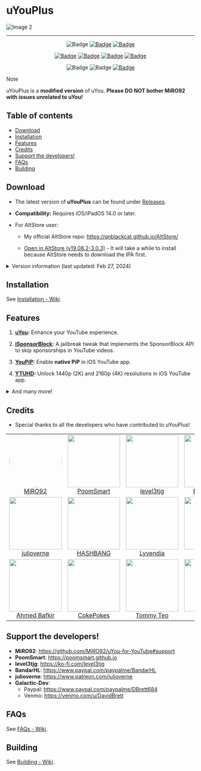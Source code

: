# uYouPlus

![Image 2](https://github.com/qnblackcat/uYouPlus/assets/77606385/c1a1c58a-5d4d-48a6-bb98-d00086719ccc)
<!--![Image](https://github.com/therealFoxster/uYouPlus/assets/77606385/eb34d3e3-a679-45d0-b2e5-01fdd459ce63)-->

***

<p align="center">
    <img src="https://img.shields.io/badge/Platform-iOS%20%7C%20iPadOS%2014.0%2B-yellow" alt="Badge"/>
    <a href="https://github.com/qnblackcat/uYouPlus/wiki/FAQs"><img src="https://img.shields.io/badge/Question%3F-FAQ-yellow" alt="Badge"></img></a>
    <a href="https://github.com/qnblackcat/uYouPlus/wiki/FAQs"><img src="https://custom-icon-badges.demolab.com/badge/translate-blue.svg?logo=translate&logoColor=white" alt="Badge"></img></a>
</p>

<p align="center">
    <a href="https://github.com/qnblackcat/uYouPlus/releases/latest"><img src="https://custom-icon-badges.demolab.com/github/v/release/qnblackcat/uYouPlus?color=brightgreen&label=Latest%20release" alt="Badge"></img></a>
    <a href="https://github.com/qnblackcat/uYouPlus/releases/latest"><img src="https://img.shields.io/github/downloads/qnblackcat/uYouPlus/total?label=Download" alt="Badge"></img></a>
    <a href="https://github.com/qnblackcat/uYouPlus/commit"><img src="https://custom-icon-badges.demolab.com/github/last-commit/qnblackcat/uYouPlus?logo=history&logoColor=white&label=Last commit" alt="Badge"></img></a>
    <a href="https://github.com/qnblackcat/uYouPlus/issues"><img src="https://custom-icon-badges.demolab.com/github/issues-raw/qnblackcat/uYouPlus?logo=issue-opened&label=Issues" alt="Badge"></img></a>

</p>

<p align="center">
   <img src="https://img.shields.io/github/stars/qnblackcat/uYouPlus?style=social" alt="Badge"/>
   <img src="https://img.shields.io/github/forks/qnblackcat/uYouPlus?style=social" alt="Badge"/>
   <a href="https://github.com/qnblackcat/uYouPlus#support-the-developers"><img src="https://img.shields.io/badge/-Support-lightgrey?style=social&logo=paypal" alt="Badge"></img></a>
</p>

> [!NOTE]
> uYouPlus is a **modified version** of uYou. **Please DO NOT bother MiRO92 with issues unrelated to uYou!**

## Table of contents

* [Download](#download)
* [Installation](#installation)
* [Features](#features)
* [Credits](#credits)
* [Support the developers!](#support-the-developers)
* [FAQs](#faqs)
* [Building](#building)

## Download

- The latest version of **uYouPlus** can be found under [Releases](https://github.com/qnblackcat/uYouPlus/releases/latest).
- **Compatibility:** Requires iOS/iPadOS 14.0 or later.
- For AltStore user: 

  - My official AltStore repo: https://qnblackcat.github.io/AltStore/

  - [Open in AltStore (v19.08.2-3.0.3)](http://tinyurl.com/4vzwk5hx) - It will take a while to install because AltStore needs to download the IPA first.

<details>
  <summary>Version information (last updated: Feb 27, 2024)</summary>

| **Tweaks/App** | **Developer** | **Version** | **Open source** |
| - | - | :-: | :-:  |
| **YouTube** | Google Inc | 19.08.2 | ✖︎ |
| [uYou](https://github.com/MiRO92/uYou-for-YouTube) | [MiRO92](https://twitter.com/miro92) | 3.0.3 | ✖︎ |
| **Open in YouTube** | [CokePokes](https://github.com/CokePokes) | 1.2 | [✔︎](https://github.com/CokePokes/YoutubeExtensions) |
| **iSponsorBlock** | [Galactic-Dev](https://github.com/Galactic-Dev) | 1.2.2 | [✔︎](https://github.com/Galactic-Dev/iSponsorBlock) |
| **BigYTMiniPlayer** | [Galactic-Dev](https://github.com/Galactic-Dev) | 1.0-1 | [✔︎](https://github.com/Galactic-Dev/BigYTMiniPlayer) |
| **YTNoHoverCards** | [level3tjg](https://twitter.com/level3tjg) | 0.0.3 | [✔︎](https://github.com/level3tjg/YTNoHoverCards) |
| **YTMiniplayerEnabler** | [level3tjg](https://twitter.com/level3tjg) | 0.0.2 | [✔︎](https://github.com/level3tjg/YTMiniplayerEnabler) |
| **DontEatMyContent** | [therealFoxster](https://github.com/therealFoxster) | 1.1.4 | [✔︎](https://github.com/therealFoxster/DontEatMyContent) |
| **YTSpeed** | [Lyvendia](https://github.com/Lyvendia) | 1.0.1 | [✔︎](https://github.com/Lyvendia/YTSpeed) |
| **Alderis Color Picker** | [HASHBANG Productions](https://github.com/hbang) | 1.2.3 | [✔︎](https://github.com/hbang/Alderis) |
| **YTUHD** | [PoomSmart](https://twitter.com/poomsmart) | 1.4.3 | [✔︎](https://github.com/PoomSmart/YTUHD) |
| **YouPiP** | [PoomSmart](https://twitter.com/poomsmart) | 1.8.4 | [✔︎](https://github.com/PoomSmart/YouPiP) |
| **IAmYouTube** | [PoomSmart](https://twitter.com/poomsmart) | 1.3.0 | [✔︎](https://github.com/PoomSmart/IAmYouTube) |
| **YTABConfig** | [PoomSmart](https://twitter.com/poomsmart) | 1.7.0 | [✔︎](https://github.com/PoomSmart/YTABConfig) |
| **YTReExplore** | [PoomSmart](https://twitter.com/poomsmart) | 1.0.2 | [✔︎](https://github.com/PoomSmart/YTReExplore) |
| **NoYTPremium** | [PoomSmart](https://twitter.com/poomsmart) | 1.0.4 | [✔︎](https://github.com/PoomSmart/NoYTPremium) |
| **YTNoPaidPromo** | [PoomSmart](https://twitter.com/poomsmart) | 1.0.0 | [✔︎](https://github.com/PoomSmart/YTNoPaidPromo) |
| **YouRememberCaption** | [PoomSmart](https://twitter.com/poomsmart) | 1.0.0 | [✔︎](https://poomsmart.github.io/repo/depictions/youremembercaption.html) |
| **Return YouTube Dislike** | [PoomSmart](https://twitter.com/poomsmart) | 1.11.6 | [✔︎](https://github.com/PoomSmart/Return-YouTube-Dislikes) |
| **YouMute** | [PoomSmart](https://twitter.com/poomsmart) | 1.2.1-3 | [✔︎](https://github.com/PoomSmart/YouMute) |
| **YouQuality** | [PoomSmart](https://twitter.com/poomsmart) | 1.1.4-2 | [✔︎](https://github.com/PoomSmart/YouQuality) |
| **YTVideoOverlay** | [PoomSmart](https://twitter.com/poomsmart) | 1.1.6 | [✔︎](https://github.com/PoomSmart/YTVideoOverlay) |

</details>

## Installation

See [Installation - Wiki](https://github.com/qnblackcat/uYouPlus/wiki/Installation).

## Features

1. **[uYou](https://miro92.com/repo/depictions/?p=com.miro.uyou):** Enhance your YouTube experience.

2. **[iSponsorBlock](https://github.com/Galactic-Dev/iSponsorBlock):** A jailbreak tweak that implements the SponsorBlock API to skip sponsorships in YouTube videos.

3. **[YouPiP](https://poomsmart.github.io/repo/depictions/youpip):** Enable **native PiP** in iOS YouTube app.

4. **[YTUHD](https://poomsmart.github.io/repo/depictions/ytuhd):** Unlock 1440p (2K) and 2160p (4K) resolutions in iOS YouTube app.

<details>
  <summary>And many more!</summary>

5. **[YTClassicVideoQuality](https://poomsmart.github.io/repo/depictions/ytclassicvideoquality):** Revert to the original video quality selector in YouTube app.

6. **[YTNoHoverCards](https://level3tjg.me/repo/depictions/?p=com.level3tjg.ytnohovercards):** Disable overlay at the end of YouTube videos.

7. **[YouRememberCaption](https://poomsmart.github.io/repo/depictions/youremembercaption)**: Make YouTube remember your video caption setting, if not already.

8. **[NoYTPremium](https://poomsmart.github.io/repo/depictions/noytpremium)**: Remove YouTube Premium upsell alerts.

9. **[YTSpeed](http://cydia.saurik.com/package/com.lyvendia.ytspeed/)**: Simple playback speed tweak for the YouTube app on jailbroken iOS/iPadOS devices.

10. **[YTMiniplayerEnabler](https://level3tjg.me/repo/depictions/?p=com.level3tjg.ytminiplayerenabler)**: Enable Miniplayer for all YouTube videos.

11. **[DontEatMyContent](https://github.com/therealFoxster/DontEatMyContent)**: Prevent the notch/Dynamic Island from munching on 2:1 video content in YouTube.

12. **[YTABConfig](https://poomsmart.github.io/repo/depictions/ytabconfig)**: Configure A/B settings in iOS YouTube app.

13. **[YouMute](https://poomsmart.github.io/repo/depictions/youmute)**: Mute/unmute videos in iOS YouTube directly.

14. **[YouQuality](https://poomsmart.github.io/repo/depictions/youquality)**: View and change video quality in YouTube app from the video overlay.

</details>

## Credits

- Special thanks to all the developers who have contributed to uYouPlus! 

<table id='credits'>
<tr align='center'>
    <td id='miro92'>
        <a href='https://github.com/MiRO92'>
            <img src='https://external-content.duckduckgo.com/iu/?u=https%3A%2F%2Fih1.redbubble.net%2Fimage.3995961254.2975%2Fst%2Csmall%2C507x507-pad%2C600x600%2Cf8f8f8.jpg&f=1&nofb=1&ipt=63f588098b79d56300fcde4e4a52e8d400d6c21ccb557ad22df090d6ace6d9de&ipo=images' width='140px;' style='border-radius: 99999px;'>
        </a>
        <br>
        <a href='https://twitter.com/miro92'>MiRO92</a>
    </td>
    <td id='poomsmart'>
        <a href='https://github.com/PoomSmart'>
            <img src='https://github.com/PoomSmart.png' width='140px;'>
        </a>
        <br>
        <a href='https://twitter.com/poomsmart'>PoomSmart</a>
    </td>
    <td id='level3tjg'>
        <a href='https://github.com/level3tjg'>
            <img src='https://github.com/level3tjg.png' width='140px;'>
        </a>
        <br>
        <a href='https://twitter.com/level3tjg'>level3tjg</a>
    </td>
    <td id='bandarHL'>
        <a href='https://github.com/BandarHL'>
            <img src='https://github.com/BandarHL.png' width='140px;'>
        </a>
        <br>
        <a href='https://twitter.com/bandarhl'>BandarHelal</a>
    </td>
    <td id='galactic-dev'>
        <a href='https://github.com/Galactic-Dev'>
            <img src='https://github.com/Galactic-Dev.png' width='140px;'>
        </a>
        <br>
        <a href='https://twitter.com/dev_galactic'>galactic</a>
    </td>
</tr>
    
<tr align='center'>
    <td id='julioverne'>
        <a href='https://github.com/julioverne'>
            <img src='https://github.com/julioverne.png' width='140px;'>
        </a>
        <br>
        <a href='https://twitter.com/ijulioverne'>julioverne</a>
    </td>
    <td id='hbang'>
        <a href='https://github.com/hbang'>
            <img src='https://github.com/hbang.png' width='140px;'>
        </a>
        <br>
        <a href='https://twitter.com/hashbang'>HASHBANG</a>
    </td>
    <td id='lyvendia'>
        <a href='https://github.com/Lyvendia'>
            <img src='https://github.com/Lyvendia.png' width='140px;'>
        </a>
        <br>
        <a href='https://github.com/Lyvendia'>Lyvendia</a>
    </td>
    <td id='foxster'>
        <a href='https://github.com/therealFoxster'>
            <img src='https://github.com/therealFoxster.png' width='140px;'>
        </a>
        <br>
        <a href='https://github.com/therealFoxster'>Foxster</a>
    </td>
    <td id='ichitaso'>
        <a href='https://github.com/ichitaso'>
            <img src='https://github.com/ichitaso.png' width='140px;'>
        </a>
        <br>
        <a href='https://twitter.com/ichitaso'>ichitaso</a>
    </td>
</tr>
  
<tr align='center'>
    <td id='ahmed-bafkir'>
        <a href='https://github.com/AhmedBafkir'>
            <img src='https://github.com/AhmedBafkir.png' width='140px;'>
        </a>
        <br>
        <a href='https://twitter.com/Peaceful_0'>Ahmed Bafkir</a>
    </td>
    <td id='cokepokes'>
        <a href='https://github.com/CokePokes'>
            <img src='https://github.com/CokePokes.png' width='140px;'>
        </a>
        <br>
        <a href='https://twitter.com/cokepokes'>CokePokes</a>
    </td>
    <td id='isnackable'>
        <a href='https://github.com/ISnackable'>
            <img src='https://github.com/ISnackable.png' width='140px;'>
        </a>
        <br>
        <a href='https://isnackable.me/'>Tommy Teo</a>
    </td>
    <td id='theos-team'>
        <a href='https://github.com/theos/theos'>
            <img src='https://github.com/theos.png' width='140px;'>
        </a>
        <br>
        <a href='https://theos.dev'>theos</a>
    </td>
    <td id='qnblackcat'>
        <a href='https://github.com/qnblackcat'>
            <img src='https://github.com/qnblackcat.png' width='140px;'>
        </a>
        <br>
        <a href='https://https://twitter.com/t70438299'>qnblackcat</a>
    </td>
</tr>
</table>

## Support the developers!

- **MiRO92**: https://github.com/MiRO92/uYou-for-YouTube#support
- **PoomSmart**: https://poomsmart.github.io
- **level3tjg**: https://ko-fi.com/level3tjg
- **BandarHL**: https://www.paypal.com/paypalme/BandarHL
- **julioverne**: https://www.patreon.com/julioverne
- **Galactic-Dev**:   
  - Paypal: https://www.paypal.com/paypalme/DBrett684 
  - Venmo: https://venmo.com/u/DavidBrett

## FAQs

See [FAQs - Wiki](https://github.com/qnblackcat/uYouPlus/wiki/FAQs).

## Building

See [Building - Wiki](https://github.com/qnblackcat/uYouPlus/wiki/Building).
